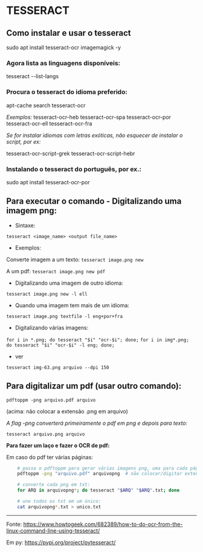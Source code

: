 # TESSERACT

## Como instalar e usar o tesseract
sudo apt install tesseract-ocr imagemagick -y


### Agora lista as linguagens disponíveis:
tesseract --list-langs


### Procura o tesseract do idioma preferido:
apt-cache search tesseract-ocr


*Exemplos:*
tesseract-ocr-heb
tesseract-ocr-spa
tesseract-ocr-por
tesseract-ocr-ell 
tesseract-ocr-fra


_Se for instalar idiomas com letras exóticas, não esquecer de instalar o script, por ex:_

tesseract-ocr-script-grek
tesseract-ocr-script-hebr


### Instalando o tesseract do português, por ex.:
sudo apt install tesseract-ocr-por


## Para executar o comando - Digitalizando uma imagem png:

 - Sintaxe:
 
`tesseract <image_name> <output file_name>`

 - Exemplos:
 
Converte imagem a um texto:
`tesseract image.png new`

A um pdf:
`tesseract image.png new pdf`

 - Digitalizando uma imagem de outro idioma:
 
`tesseract image.png new -l ell`

 - Quando uma imagem tem mais de um idioma:

`tesseract image.png textfile -l eng+por+fra`

 - Digitalizando várias imagens:
 
` for i in *.png; do tesseract "$i" "ocr-$i"; done; `
` for i in img*.png; do tesseract "$i" "ocr-$i" -l eng; done; `


 - ver
 
`tesseract img-63.png arquivo --dpi 150`

## Para digitalizar um pdf (usar outro comando):

`pdftoppm -png arquivo.pdf arquivo`

(acima: não colocar a extensão .png em arquivo)

*A flag -png converterá primeiramente o pdf em png e depois para texto:*

`tesseract arquivo.png arquivo`

**Para fazer um laço e fazer o OCR de pdf:**

Em caso do pdf ter várias páginas:

```bash 
	# passa o pdftoppm para gerar várias imagens png, uma para cada página do pdf:
	pdftoppm -png "arquivo.pdf" arquivopng 	# não colocar/digitar extensão .png no final

	# converte cada png em txt:
	for ARQ in arquivopng*; do tesseract "$ARQ" "$ARQ".txt; done

	# une todos os txt em um único:
	cat arquivopng*.txt > unico.txt
```


---
Fonte: https://www.howtogeek.com/682389/how-to-do-ocr-from-the-linux-command-line-using-tesseract/


Em py: https://pypi.org/project/pytesseract/


